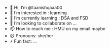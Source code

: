 - 👋 Hi, I’m @taanishqaaa00
- 👀 I’m interested in : learning
- 🌱 I’m currently learning : DSA and FSD
- 💞️ I’m looking to collaborate on ...
- 📫 How to reach me : HMU on my email maybe
- 😄 Pronouns: she/her
- ⚡ Fun fact: ...

<!---
taanishqaaa00/taanishqaaa00 is a ✨ special ✨ repository because its `README.md` (this file) appears on your GitHub profile.
You can click the Preview link to take a look at your changes.
--->
